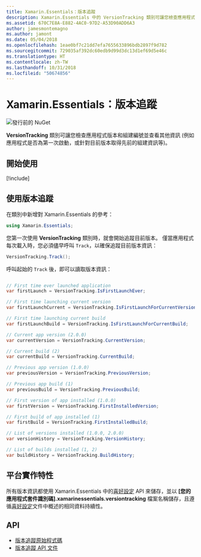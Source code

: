 ```yaml
---
title: Xamarin.Essentials：版本追蹤
description: Xamarin.Essentials 中的 VersionTracking 類別可讓您檢查應用程式版本和組建編號並查看其他資訊 (例如應用程式是否為第一次啟動，或針對目前版本取得先前的組建資訊等)。
ms.assetid: 670C7E8A-E882-4AC0-97D2-A53D90ADD6A3
author: jamesmontemagno
ms.author: jamont
ms.date: 05/04/2018
ms.openlocfilehash: 1eae0bf7c21dd7efa7655633896bdb2897f9d782
ms.sourcegitcommit: 729035af392dc60edb9d99d3dc13d1ef69d5e46c
ms.translationtype: HT
ms.contentlocale: zh-TW
ms.lasthandoff: 10/31/2018
ms.locfileid: "50674856"
---
```

# <a name="xamarinessentials-version-tracking"></a>Xamarin.Essentials：版本追蹤

![發行前的 NuGet](~/media/shared/pre-release.png)

**VersionTracking** 類別可讓您檢查應用程式版本和組建編號並查看其他資訊 (例如應用程式是否為第一次啟動，或針對目前版本取得先前的組建資訊等)。

## <a name="get-started"></a>開始使用

[!include[](~/essentials/includes/get-started.md)]

## <a name="using-version-tracking"></a>使用版本追蹤

在類別中新增對 Xamarin.Essentials 的參考：

```csharp
using Xamarin.Essentials;
```

您第一次使用 **VersionTracking** 類別時，就會開始追蹤目前版本。 僅當應用程式每次載入時，您必須儘早呼叫 `Track`，以確保追蹤目前版本資訊：

```csharp
VersionTracking.Track();
```

呼叫起始的 `Track` 後，即可以讀取版本資訊：

```csharp

// First time ever launched application
var firstLaunch = VersionTracking.IsFirstLaunchEver;

// First time launching current version
var firstLaunchCurrent = VersionTracking.IsFirstLaunchForCurrentVersion;

// First time launching current build
var firstLaunchBuild = VersionTracking.IsFirstLaunchForCurrentBuild;

// Current app version (2.0.0)
var currentVersion = VersionTracking.CurrentVersion;

// Current build (2)
var currentBuild = VersionTracking.CurrentBuild;

// Previous app version (1.0.0)
var previousVersion = VersionTracking.PreviousVersion;

// Previous app build (1)
var previousBuild = VersionTracking.PreviousBuild;

// First version of app installed (1.0.0)
var firstVersion = VersionTracking.FirstInstalledVersion;

// First build of app installed (1)
var firstBuild = VersionTracking.FirstInstalledBuild;

// List of versions installed (1.0.0, 2.0.0)
var versionHistory = VersionTracking.VersionHistory;

// List of builds installed (1, 2)
var buildHistory = VersionTracking.BuildHistory;
```

## <a name="platform-implementation-specifics"></a>平台實作特性

所有版本資訊都使用 Xamarin.Essentials 中的[喜好設定](preferences.md) API 來儲存，並以 **[您的應用程式套件識別碼].xamarinessentials.versiontracking**  檔案名稱儲存，且遵循[喜好設定](preferences.md#persistence)文件中概述的相同資料持續性。

## <a name="api"></a>API

- [版本追蹤原始程式碼](https://github.com/xamarin/Essentials/tree/master/Xamarin.Essentials/VersionTracking)
- [版本追蹤 API 文件](xref:Xamarin.Essentials.VersionTracking)

